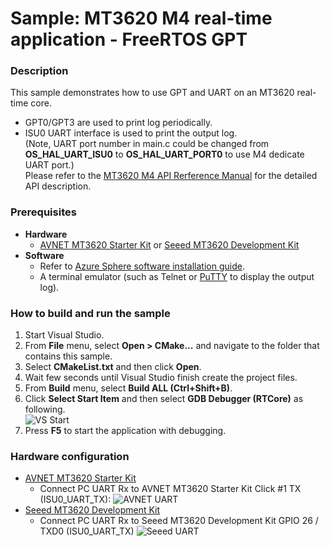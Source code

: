 # Sample: MT3620 M4 real-time application - FreeRTOS GPT
### Description
This sample demonstrates how to use GPT and UART on an MT3620 real-time core.  
- GPT0/GPT3 are used to print log periodically.
- ISU0 UART interface is used to print the output log.  
(Note, UART port number in main.c could be changed from **OS_HAL_UART_ISU0** to **OS_HAL_UART_PORT0** to use M4 dedicate UART port.)  
Please refer to the [MT3620 M4 API Rerference Manual](https://support.mediatek.com/AzureSphere/mt3620/M4_API_Reference_Manual) for the detailed API description.  

### Prerequisites
* **Hardware**
    * [AVNET MT3620 Starter Kit](https://www.avnet.com/shop/us/products/avnet-engineering-services/aes-ms-mt3620-sk-g-3074457345636825680/) or [Seeed MT3620 Development Kit](https://www.seeedstudio.com/Azure-Sphere-MT3620-Development-Kit-US-Version-p-3052.html)
* **Software**
    * Refer to [Azure Sphere software installation guide](https://docs.microsoft.com/en-ca/azure-sphere/install/overview).
    * A terminal emulator (such as Telnet or [PuTTY](https://www.chiark.greenend.org.uk/~sgtatham/putty/) to display the output log).

### How to build and run the sample
1. Start Visual Studio.  
2. From **File** menu, select **Open > CMake...** and navigate to the folder that contains this sample.  
3. Select **CMakeList.txt** and then click **Open**.  
4. Wait few seconds until Visual Studio finish create the project files.
5. From **Build** menu, select **Build ALL (Ctrl+Shift+B)**.  
6. Click **Select Start Item** and then select **GDB Debugger (RTCore)** as following.  
    ![VS Start](../../BareMetal/MT3620_RTApp_BareMetal_HelloWorld/pic/select_start_item.jpg)
7. Press **F5** to start the application with debugging.  

### Hardware configuration
* [AVNET MT3620 Starter Kit](https://www.avnet.com/shop/us/products/avnet-engineering-services/aes-ms-mt3620-sk-g-3074457345636825680/)
    * Connect PC UART Rx to AVNET MT3620 Starter Kit Click #1 TX (ISU0_UART_TX):
        ![AVNET UART](../../BareMetal/MT3620_RTApp_BareMetal_HelloWorld/pic/avnet_uart.png)
* [Seeed MT3620 Development Kit](https://www.seeedstudio.com/Azure-Sphere-MT3620-Development-Kit-US-Version-p-3052.html)
    * Connect PC UART Rx to Seeed MT3620 Development Kit GPIO 26 / TXD0  (ISU0_UART_TX)
        ![Seeed UART](../../BareMetal/MT3620_RTApp_BareMetal_HelloWorld/pic/seeed_uart.png)
